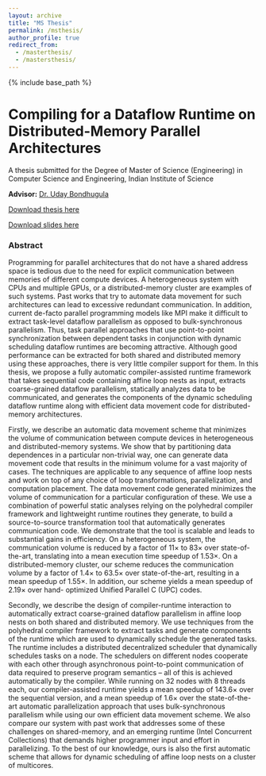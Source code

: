 ```yaml
---
layout: archive
title: "MS Thesis"
permalink: /msthesis/
author_profile: true
redirect_from:
  - /masterthesis/
  - /mastersthesis/
---
```


{% include base_path %}

# Compiling for a Dataflow Runtime on Distributed-Memory Parallel Architectures

A thesis submitted for the Degree of Master of Science (Engineering) in Computer Science and Engineering, Indian Institute of Science

**Advisor:** [Dr. Uday Bondhugula](http://drona.csa.iisc.ernet.in/~uday/)

[Download thesis here](https://www.cs.utexas.edu/~roshan/Roshan_MSc_Thesis.pdf)

[Download slides here](https://www.cs.utexas.edu/~roshan/Roshan_MSc_Thesis_Slides.pdf)

### Abstract

Programming for parallel architectures that do not have a shared address space
is tedious due to the need for explicit communication between memories of
different compute devices. A heterogeneous system with CPUs and multiple GPUs,
or a distributed-memory cluster are examples of such systems. Past works that
try to automate data movement for such architectures can lead to excessive
redundant communication. In addition, current de-facto parallel programming
models like MPI make it difficult to extract task-level dataflow parallelism as
opposed to bulk-synchronous parallelism. Thus, task parallel approaches that use
point-to-point synchronization between dependent tasks in conjunction with
dynamic scheduling dataflow runtimes are becoming attractive. Although good
performance can be extracted for both shared and distributed memory using these
approaches, there is very little compiler support for them. In this thesis, we
propose a fully automatic compiler-assisted runtime framework that takes
sequential code containing affine loop nests as input, extracts coarse-grained
dataflow parallelism, statically analyzes data to be communicated, and
generates the components of the dynamic scheduling dataflow runtime along with
efficient data movement code for distributed-memory architectures.

Firstly,
we describe an automatic data movement scheme that minimizes the volume of
communication between compute devices in heterogeneous and distributed-memory
systems. We show that by partitioning data dependences in a particular
non-trivial way, one can generate data movement code that results in the minimum
volume for a vast majority of cases. The techniques are applicable to any
sequence of affine loop nests and work on top of any choice of loop
transformations, parallelization, and computation placement. The data movement
code generated minimizes the volume of communication for a particular
configuration of these. We use a combination of powerful static analyses
relying on the polyhedral compiler framework and lightweight runtime routines
they generate, to build a source-to-source transformation tool that
automatically generates communication code. We demonstrate that the tool is
scalable and leads to substantial gains in efficiency. On a heterogeneous
system, the communication volume is reduced by a factor of 11× to 83× over
state-of-the-art, translating into a mean execution time speedup of 1.53×. On a
distributed-memory cluster, our scheme reduces the communication volume by a
factor of 1.4× to 63.5× over state-of-the-art, resulting in a mean speedup of
1.55×. In addition, our scheme yields a mean speedup of 2.19× over hand-
optimized Unified Parallel C (UPC) codes.

Secondly, we describe the design of
compiler-runtime interaction to automatically extract coarse-grained dataflow
parallelism in affine loop nests on both shared and distributed memory. We use
techniques from the polyhedral compiler framework to extract tasks and generate
components of the runtime which are used to dynamically schedule the generated
tasks. The runtime includes a distributed decentralized scheduler that
dynamically schedules tasks on a node. The schedulers on different nodes
cooperate with each other through asynchronous point-to-point communication of
data required to preserve program semantics – all of this is achieved
automatically by the compiler.  While running on 32 nodes with 8 threads each,
our compiler-assisted runtime yields a mean speedup of 143.6× over the
sequential version, and a mean speedup of 1.6× over the state-of-the-art
automatic parallelization approach that uses bulk-synchronous parallelism while
using our own efficient data movement scheme. We also compare our system with
past work that addresses some of these challenges on shared-memory, and an
emerging runtime (Intel Concurrent Collections) that demands higher programmer
input and effort in parallelizing. To the best of our knowledge, ours is also
the first automatic scheme that allows for dynamic scheduling of affine loop
nests on a cluster of multicores.
